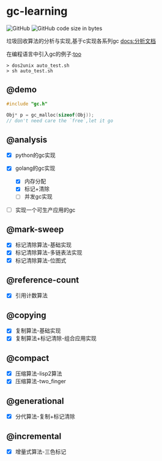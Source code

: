 # gc-learning
<p>
<img alt="GitHub" src="https://img.shields.io/github/license/brewlin/gc-learning">
<img alt="GitHub code size in bytes" src="https://img.shields.io/github/languages/code-size/brewlin/gc-learning">
</p>

垃圾回收算法的分析与实现,基于c实现各系列gc [docs:分析文档](https://wiki.brewlin.com/wiki/blog/gc-learning/GC%E7%AE%97%E6%B3%95%E5%88%86%E6%9E%90%E4%B8%8E%E5%AE%9E%E7%8E%B0/)

在编程语言中引入gc的例子:[too](https://github.com/toolang/too)

```asciidoc
> dos2unix auto_test.sh
> sh auto_test.sh
```
## @demo
```c
#include "gc.h"

Obj* p = gc_malloc(sizeof(Obj));
// don't need care the `free`,let it go

```

## @analysis
- [x] python的gc实现
- [x] golang的gc实现
    - [x] 内存分配
    - [x] 标记+清除
    - [ ] 并发gc实现
- [ ] 实现一个可生产应用的gc


## @mark-sweep
- [x] 标记清除算法-基础实现
- [x] 标记清除算法-多链表法实现
- [x] 标记清除算法-位图式

## @reference-count 
- [x] 引用计数算法

## @copying
- [x] 复制算法-基础实现
- [x] 复制算法+标记清除-组合应用实现

## @compact
- [x] 压缩算法-lisp2算法
- [x] 压缩算法-two_finger

## @generational
- [x] 分代算法-复制+标记清除

## @incremental
- [x] 增量式算法-三色标记





